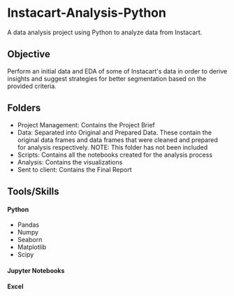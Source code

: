 # Instacart-Analysis-Python
A data analysis project using Python to analyze data from Instacart.
## Objective
Perform an initial data and EDA of some of Instacart's data in order
to derive insights and suggest strategies for better segmentation based on
the provided criteria.
## Folders

- Project Management: Contains the Project Brief
- Data: Separated into Original and Prepared Data. These contain the original data frames and data frames that were cleaned and prepared for analysis respectively. NOTE: This folder has not been included
- Scripts: Contains all the notebooks created for the analysis process
- Analysis: Contains the visualizations 
- Sent to client: Contains the Final Report
## Tools/Skills
#### Python
  - Pandas
  - Numpy
  - Seaborn
  - Matplotlib
  - Scipy
#### Jupyter Notebooks
#### Excel

